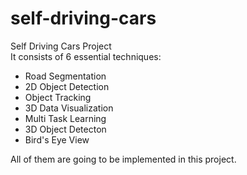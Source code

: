 # self-driving-cars
Self Driving Cars Project  
It consists of 6 essential techniques:  
* Road Segmentation
* 2D Object Detection
* Object Tracking
* 3D Data Visualization
* Multi Task Learning
* 3D Object Detecton
* Bird's Eye View

All of them are going to be implemented in this project.
